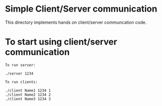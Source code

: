# Simple Client/Server communication
This directory implements hands on client/server communcation code.

# To start using client/server communication 
`To run server:`
```
./server 1234
```

`To run clients:`
```
./client Name1 1234 1
./client Name2 1234 2
./client Name3 1234 3
```
